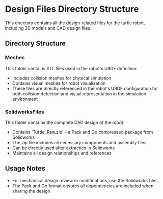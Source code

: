 # Design Files Directory Structure

This directory contains all the design-related files for the turtle robot, including 3D models and CAD design files.

## Directory Structure

### Meshes
This folder contains STL files used in the robot's URDF definition:
- Includes collision meshes for physical simulation
- Contains visual meshes for robot visualization
- These files are directly referenced in the robot's URDF configuration for both collision detection and visual representation in the simulation environment

### SolidworksFiles
This folder contains the complete CAD design of the robot:
- Contains 'Turtle_Raw.zip' - a Pack and Go compressed package from Solidworks
- The zip file includes all necessary components and assembly files
- Can be directly used after extraction in Solidworks
- Maintains all design relationships and references

## Usage Notes
- For mechanical design review or modifications, use the Solidworks files
- The Pack and Go format ensures all dependencies are included when sharing the design


